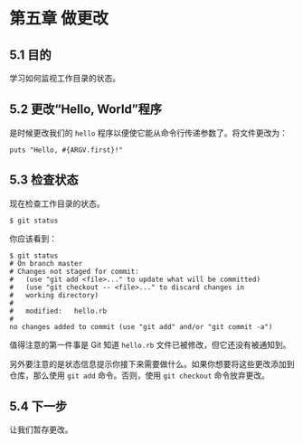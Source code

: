 # 第五章 做更改

## 5.1 目的

学习如何监视工作目录的状态。

## 5.2 更改“Hello, World”程序

是时候更改我们的 `hello` 程序以便使它能从命令行传递参数了。将文件更改为：

```
puts "Hello, #{ARGV.first}!"
```

## 5.3 检查状态

现在检查工作目录的状态。

```
$ git status
```

你应该看到：

```
$ git status
# On branch master
# Changes not staged for commit:
#   (use "git add <file>..." to update what will be committed)
#   (use "git checkout -- <file>..." to discard changes in
#   working directory)
#
#   modified:   hello.rb
#
no changes added to commit (use "git add" and/or "git commit -a")
```

值得注意的第一件事是 Git 知道 `hello.rb` 文件已被修改，但它还没有被通知到。

另外要注意的是状态信息提示你接下来需要做什么。如果你想要将这些更改添加到仓库，那么使用 `git add` 命令。否则，使用 `git checkout` 命令放弃更改。

## 5.4 下一步

让我们暂存更改。